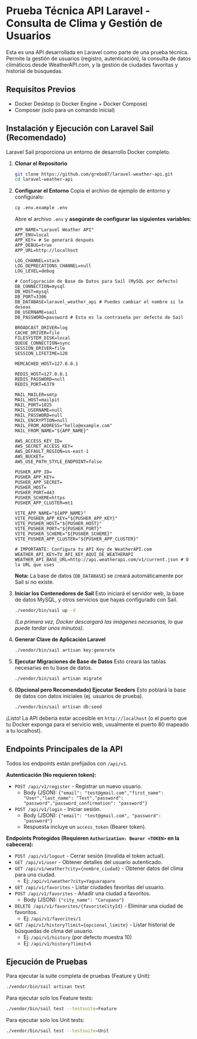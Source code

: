 # Prueba Técnica API Laravel - Consulta de Clima y Gestión de Usuarios

Esta es una API desarrollada en Laravel como parte de una prueba técnica. Permite la gestión de usuarios (registro, autenticación), la consulta de datos climáticos desde WeatherAPI.com, y la gestión de ciudades favoritas y historial de búsquedas.

## Requisitos Previos

- Docker Desktop (o Docker Engine + Docker Compose)
- Composer (solo para un comando inicial)

## Instalación y Ejecución con Laravel Sail (Recomendado)

Laravel Sail proporciona un entorno de desarrollo Docker completo.

1.  **Clonar el Repositorio**
    ```bash
    git clone https://github.com/grebo87/laravel-weather-api.git
    cd laravel-weather-api
    ```

2.  **Configurar el Entorno**
    Copia el archivo de ejemplo de entorno y configúralo:
    ```bash
    cp .env.example .env
    ```
    Abre el archivo `.env` y **asegúrate de configurar las siguientes variables**:

    ```dotenv
    APP_NAME="Laravel Weather API"
    APP_ENV=local
    APP_KEY= # Se generará después
    APP_DEBUG=true
    APP_URL=http://localhost

    LOG_CHANNEL=stack
    LOG_DEPRECATIONS_CHANNEL=null
    LOG_LEVEL=debug

    # Configuración de Base de Datos para Sail (MySQL por defecto)
    DB_CONNECTION=mysql
    DB_HOST=mysql
    DB_PORT=3306
    DB_DATABASE=laravel_weather_api # Puedes cambiar el nombre si lo deseas
    DB_USERNAME=sail
    DB_PASSWORD=password # Esta es la contraseña por defecto de Sail

    BROADCAST_DRIVER=log
    CACHE_DRIVER=file
    FILESYSTEM_DISK=local
    QUEUE_CONNECTION=sync
    SESSION_DRIVER=file
    SESSION_LIFETIME=120

    MEMCACHED_HOST=127.0.0.1

    REDIS_HOST=127.0.0.1
    REDIS_PASSWORD=null
    REDIS_PORT=6379

    MAIL_MAILER=smtp
    MAIL_HOST=mailpit
    MAIL_PORT=1025
    MAIL_USERNAME=null
    MAIL_PASSWORD=null
    MAIL_ENCRYPTION=null
    MAIL_FROM_ADDRESS="hello@example.com"
    MAIL_FROM_NAME="${APP_NAME}"

    AWS_ACCESS_KEY_ID=
    AWS_SECRET_ACCESS_KEY=
    AWS_DEFAULT_REGION=us-east-1
    AWS_BUCKET=
    AWS_USE_PATH_STYLE_ENDPOINT=false

    PUSHER_APP_ID=
    PUSHER_APP_KEY=
    PUSHER_APP_SECRET=
    PUSHER_HOST=
    PUSHER_PORT=443
    PUSHER_SCHEME=https
    PUSHER_APP_CLUSTER=mt1

    VITE_APP_NAME="${APP_NAME}"
    VITE_PUSHER_APP_KEY="${PUSHER_APP_KEY}"
    VITE_PUSHER_HOST="${PUSHER_HOST}"
    VITE_PUSHER_PORT="${PUSHER_PORT}"
    VITE_PUSHER_SCHEME="${PUSHER_SCHEME}"
    VITE_PUSHER_APP_CLUSTER="${PUSHER_APP_CLUSTER}"

    # IMPORTANTE: Configura tu API Key de WeatherAPI.com
    WEATHER_API_KEY=TU_API_KEY_AQUI_DE_WEATHERAPI
    WEATHER_API_BASE_URL=http://api.weatherapi.com/v1/current.json # O la URL que uses
    ```
    **Nota:** La base de datos (`DB_DATABASE`) se creará automáticamente por Sail si no existe.

3.  **Iniciar los Contenedores de Sail**
    Esto iniciará el servidor web, la base de datos MySQL, y otros servicios que hayas configurado con Sail.
    ```bash
    ./vendor/bin/sail up -d
    ```
    *(La primera vez, Docker descargará las imágenes necesarias, lo que puede tardar unos minutos).*

4.  **Generar Clave de Aplicación Laravel**
    ```bash
    ./vendor/bin/sail artisan key:generate
    ```

5.  **Ejecutar Migraciones de Base de Datos**
    Esto creará las tablas necesarias en tu base de datos.
    ```bash
    ./vendor/bin/sail artisan migrate
    ```

6.  **(Opcional pero Recomendado) Ejecutar Seeders**
    Esto poblará la base de datos con datos iniciales (ej. usuarios de prueba).
    ```bash
    ./vendor/bin/sail artisan db:seed
    ```

¡Listo! La API debería estar accesible en `http://localhost` (o el puerto que tu Docker exponga para el servicio web, usualmente el puerto 80 mapeado a tu localhost).

## Endpoints Principales de la API

Todos los endpoints están prefijados con `/api/v1`.

**Autenticación (No requieren token):**

*   `POST /api/v1/register` - Registrar un nuevo usuario.
    *   Body (JSON): `{"email": "test@gmail.com","first_name": "User","last_name": "Test","password": "password","password_confirmation": "password"}`
*   `POST /api/v1/login` - Iniciar sesión.
    *   Body (JSON): `{"email": "test@gmail.com", "password": "password"}`
    *   Respuesta incluye un `access_token` (Bearer token).

**Endpoints Protegidos (Requieren `Authorization: Bearer <TOKEN>` en la cabecera):**

*   `POST /api/v1/logout` - Cerrar sesión (invalida el token actual).
*   `GET /api/v1/user` - Obtener detalles del usuario autenticado.
*   `GET /api/v1/weather?city={nombre_ciudad}` - Obtener datos del clima para una ciudad.
    *   Ej: `/api/v1/weather?city=Yaguaraparo`
*   `GET /api/v1/favorites` - Listar ciudades favoritas del usuario.
*   `POST /api/v1/favorites` - Añadir una ciudad a favoritos.
    *   Body (JSON): `{"city_name": "Carupano"}`
*   `DELETE /api/v1/favorites/{favoriteCityId}` - Eliminar una ciudad de favoritos.
    *   Ej: `/api/v1/favorites/1`
*   `GET /api/v1/history?limit={opcional_limite}` - Listar historial de búsquedas de clima del usuario.
    *   Ej: `/api/v1/history` (por defecto muestra 10)
    *   Ej: `/api/v1/history?limit=5`

## Ejecución de Pruebas

Para ejecutar la suite completa de pruebas (Feature y Unit):
```bash
./vendor/bin/sail artisan test

```
Para ejecutar solo los Feature tests:
```bash
./vendor/bin/sail test --testsuite=Feature
```
Para ejecutar solo los Unit tests:
```bash
./vendor/bin/sail test --testsuite=Unit
```